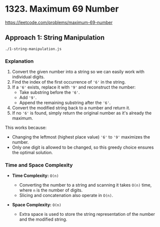# 1323. Maximum 69 Number

https://leetcode.com/problems/maximum-69-number

## Approach 1: String Manipulation
`./1-string-manipulation.js`

### Explanation
1. Convert the given number into a string so we can easily work with individual digits.
2. Find the index of the first occurrence of `'6'` in the string.
3. If a `'6'` exists, replace it with `'9'` and reconstruct the number:
   - Take substring before the `'6'`.
   - Add `'9'`.
   - Append the remaining substring after the `'6'`.
4. Convert the modified string back to a number and return it.
5. If no `'6'` is found, simply return the original number as it's already the maximum.

This works because:
- Changing the leftmost (highest place value) `'6'` to `'9'` maximizes the number.
- Only one digit is allowed to be changed, so this greedy choice ensures the optimal solution.

### Time and Space Complexity

* **Time Complexity:** `O(n)`  
  * Converting the number to a string and scanning it takes `O(n)` time, where `n` is the number of digits.
  * Slicing and concatenation also operate in `O(n)`.

* **Space Complexity:** `O(n)`  
  * Extra space is used to store the string representation of the number and the modified string.
